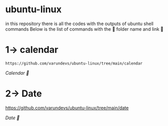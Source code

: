# ubuntu-linux
in this repository there is all the codes with the outputs of ubuntu shell commands
Below is the list of commands with the 📂 folder name and link 🔗 

# 1-> calendar
    https://github.com/varundevs/ubuntu-linux/tree/main/calendar

*Calendar 📅*

# 2-> Date

https://github.com/varundevs/ubuntu-linux/tree/main/date

*Date 📅*
